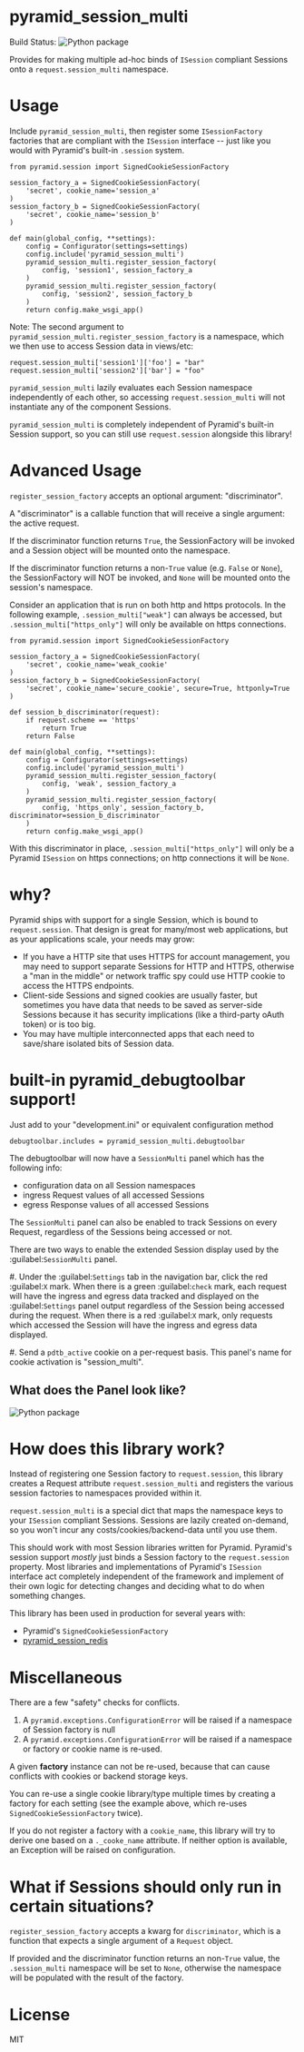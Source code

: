 # pyramid_session_multi

Build Status: ![Python package](https://github.com/jvanasco/pyramid_session_multi/workflows/Python%20package/badge.svg)

Provides for making multiple ad-hoc binds of `ISession` compliant Sessions onto
a `request.session_multi` namespace.

# Usage

Include `pyramid_session_multi`, then register some `ISessionFactory` factories
that are compliant with the `ISession` interface -- just like you would with 
Pyramid's built-in `.session` system.


	from pyramid.session import SignedCookieSessionFactory

	session_factory_a = SignedCookieSessionFactory(
		'secret', cookie_name='session_a'
	)
	session_factory_b = SignedCookieSessionFactory(
		'secret', cookie_name='session_b'
	)

    def main(global_config, **settings):
        config = Configurator(settings=settings)
        config.include('pyramid_session_multi')
        pyramid_session_multi.register_session_factory(
        	config, 'session1', session_factory_a
        )
        pyramid_session_multi.register_session_factory(
        	config, 'session2', session_factory_b
        )
        return config.make_wsgi_app()

Note: The second argument to `pyramid_session_multi.register_session_factory`
is a namespace, which we then use to access Session data in views/etc:

    request.session_multi['session1']['foo'] = "bar"
    request.session_multi['session2']['bar'] = "foo"

`pyramid_session_multi` lazily evaluates each Session namespace independently of
each other, so accessing `request.session_multi` will not instantiate any of the
component Sessions.

`pyramid_session_multi` is completely independent of Pyramid's built-in Session
support, so you can still use `request.session` alongside this library!


# Advanced Usage

`register_session_factory` accepts an optional argument: "discriminator".

A "discriminator" is a callable function that will receive a single argument:
the active request.

If the discriminator function returns `True`, the SessionFactory will be invoked
and a Session object will be mounted onto the namespace.

If the discriminator function returns a non-`True` value (e.g. `False` or `None`),
the SessionFactory will NOT be invoked, and `None` will be mounted onto the
session's namespace.

Consider an application that is run on both http and https protocols.  In the
following example, `.session_multi["weak"]` can always be accessed, but
`.session_multi["https_only"]` will only be available on https connections.

	from pyramid.session import SignedCookieSessionFactory

	session_factory_a = SignedCookieSessionFactory(
		'secret', cookie_name='weak_cookie'
	)
	session_factory_b = SignedCookieSessionFactory(
		'secret', cookie_name='secure_cookie', secure=True, httponly=True
	)

	def session_b_discriminator(request):
		if request.scheme == 'https'
			return True
		return False

    def main(global_config, **settings):
        config = Configurator(settings=settings)
        config.include('pyramid_session_multi')
        pyramid_session_multi.register_session_factory(
        	config, 'weak', session_factory_a
        )
        pyramid_session_multi.register_session_factory(
        	config, 'https_only', session_factory_b, discriminator=session_b_discriminator
        )
        return config.make_wsgi_app()
        
With this discriminator in place, `.session_multi["https_only"]` will only be
a Pyramid `ISession` on https connections; on http connections it will be `None`.


# why?

Pyramid ships with support for a single Session, which is bound to
`request.session`. That design is great for many/most web applications, but as
your applications scale, your needs may grow:

* If you have a HTTP site that uses HTTPS for account management, you may need
  to support separate Sessions for HTTP and HTTPS, otherwise a 
  "man in the middle" or network traffic spy could use HTTP cookie to access the
  HTTPS endpoints.
* Client-side Sessions and signed cookies are usually faster, but sometimes you
  have data that needs to be saved as server-side Sessions because it has
  security implications (like a third-party oAuth token) or is too big.
* You may have multiple interconnected apps that each need to save/share
  isolated bits of Session data.

# built-in pyramid_debugtoolbar support!

Just add to your "development.ini" or equivalent configuration method

	debugtoolbar.includes = pyramid_session_multi.debugtoolbar

The debugtoolbar will now have a `SessionMulti` panel which has the following
info:

* configuration data on all Session namespaces
* ingress Request values of all accessed Sessions
* egress Response values of all accessed Sessions

The `SessionMulti` panel can also be enabled to track Sessions on every Request,
regardless of the Sessions being accessed or not.

There are two ways to enable the extended Session display used by the
:guilabel:`SessionMulti` panel.

#.  Under the :guilabel:`Settings` tab in the navigation bar, click the red
    :guilabel:`X` mark. When there is a green :guilabel:`check` mark, each
    request will have the ingress and egress data tracked and displayed on the
    :guilabel:`Settings` panel output regardless of the Session being accessed
    during the request. When there is a red :guilabel:`X` mark, only requests
    which accessed the Session will have the ingress and egress data displayed.

#.  Send a ``pdtb_active`` cookie on a per-request basis.
    This panel's name for cookie activation is "session_multi".


## What does the Panel look like?

![Python package](https://raw.githubusercontent.com/jvanasco/pyramid_session_multi/main/docs/debugtoolbar_panel.png)


# How does this library work?

Instead of registering one Session factory to `request.session`, this library
creates a Request attribute `request.session_multi` and registers the various
session factories to namespaces provided within it.

`request.session_multi` is a special dict that maps the namespace keys to your
`ISession` compliant Sessions.  Sessions are lazily created on-demand, so you
won't incur any costs/cookies/backend-data until you use them.

This should work with most Session libraries written for Pyramid. Pyramid's
session support *mostly* just binds a Session factory to the `request.session`
property.  Most libraries and implementations of Pyramid's `ISession` interface
act completely independent of the framework and implement of their own logic for
detecting changes and deciding what to do when something changes.

This library has been used in production for several years with:

* Pyramid's `SignedCookieSessionFactory`
* [pyramid_session_redis](https://github.com/jvanasco/pyramid_session_redis)


# Miscellaneous

There are a few "safety" checks for conflicts.

1. A `pyramid.exceptions.ConfigurationError` will be raised if a namespace of
   Session factory is null
2. A `pyramid.exceptions.ConfigurationError` will be raised if a namespace or
   factory or cookie name is re-used. 

A given **factory** instance can not be re-used, because that can cause conflicts
with cookies or backend storage keys.

You can re-use a single cookie library/type multiple times by creating a factory
for each setting (see the example above, which re-uses 
`SignedCookieSessionFactory` twice).

If you do not register a factory with a `cookie_name`, this library will
try to derive one based on a `._cooke_name` attribute.  If neither option is
available, an Exception will be raised on configuration.

# What if Sessions should only run in certain situations?

`register_session_factory` accepts a kwarg for `discriminator`, which is a
function that expects a single argument of a `Request` object.

If provided and the discriminator function returns an non-``True`` value, the
`.session_multi` namespace will be set to `None`, otherwise the namespace will be
populated with the result of the factory.

License
=======

MIT

